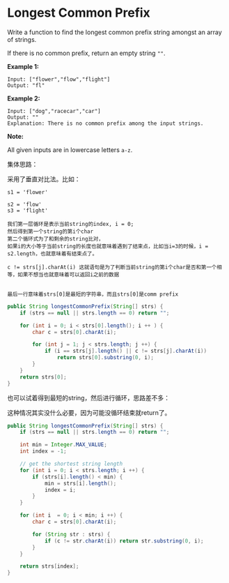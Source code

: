 
# Longest Common Prefix

Write a function to find the longest common prefix string amongst an array of strings.

If there is no common prefix, return an empty string `""`.

**Example 1:**

```
Input: ["flower","flow","flight"]
Output: "fl"
```

**Example 2:**

```
Input: ["dog","racecar","car"]
Output: ""
Explanation: There is no common prefix among the input strings.
```

**Note:**

All given inputs are in lowercase letters `a-z`.

集体思路：

采用了垂直对比法。比如：

```
s1 = 'flower'

s2 = 'flow'
s3 = 'flight'

我们第一层循环是表示当前string的index, i = 0;
然后得到第一个string的第i个char
第二个循环式为了和剩余的string比对，
如果i的大小等于当前string的长度也就意味着遇到了结束点，比如当i=3的时候，i = s2.length，也就意味着有结束点了。

c != strs[j].charAt(i) 这就语句是为了判断当前string的第i个char是否和第一个相等，如果不想当也就意味着可以返回i之前的数据


最后一行意味着strs[0]是最短的字符串，而且strs[0]是comm prefix
```

```java
public String longestCommonPrefix(String[] strs) {
    if (strs == null || strs.length == 0) return "";

    for (int i = 0; i < strs[0].length(); i ++ ) {
        char c = strs[0].charAt(i);

        for (int j = 1; j < strs.length; j ++) {
            if (i == strs[j].length() || c != strs[j].charAt(i))
                return strs[0].substring(0, i);
        }
    }
    return strs[0];
}
```

也可以试着得到最短的string，然后进行循环，思路差不多：

这种情况其实没什么必要，因为可能没循环结束就return了。

```java
public String longestCommonPrefix(String[] strs) {
    if (strs == null || strs.length == 0) return "";

    int min = Integer.MAX_VALUE;
    int index = -1;

    // get the shortest string length
    for (int i = 0; i < strs.length; i ++) {
        if (strs[i].length() < min) {
            min = strs[i].length();
            index = i;
        }
    }

    for (int i  = 0; i < min; i ++) {
        char c = strs[0].charAt(i);

        for (String str : strs) {
            if (c != str.charAt(i)) return str.substring(0, i);
        }
    }

    return strs[index];
}
```